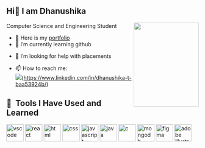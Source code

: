 ## <text align = "centre">Hi👋 I am Dhanushika

Computer Science and Engineering Student
<img align="right" width="170" height="220" src="https://camo.githubusercontent.com/361449d715330d0cc1a1af6d72ed8be6744d8c3d9719a8b76836714194e3e419/68747470733a2f2f692e70696e696d672e636f6d2f6f726967696e616c732f65372f32362f63372f65373236633734616330383165656435306665656531343333643132633939382e676966">
<!--
**DhanushikaTamilselvan/DhanushikaTamilselvan** is a ✨ _special_ ✨ repository because its `README.md` (this file) appears on your GitHub profile.

Here are some ideas to get you started:
-->
- 🔭 Here is my [portfolio](https://dhanushikatamilselvan.github.io/portfolio/) 
- 🌱 I’m currently learning github
<!-- - 👯 I’m looking to collaborate on ... -->
- 🤔 I’m looking for help with placements
<!-- - 💬 Ask me about ... -->
- 📫 How to reach me: <br />
<img src="https://upload.wikimedia.org/wikipedia/commons/1/19/LinkedIn_logo.svg">(https://www.linkedin.com/in/dhanushika-t-baa53924b/)
<!-- - 😄 Pronouns: ...
- ⚡ Fun fact: ... -->

<h2> 🚀 &nbsp;Tools I Have Used and Learned</h2>
<p align="left">
<img src="https://cdn.jsdelivr.net/gh/devicons/devicon/icons/vscode/vscode-original.svg" alt="vscode" width="45" height="45"/>
  
<img src="https://encrypted-tbn0.gstatic.com/images?q=tbn:ANd9GcQ2pTPvE8eqkfPQ6K_r_a36Vd4ANnyrsDdPvQ&s" alt="react" width="45" height="45"/>

<img src="https://cdn.iconscout.com/icon/free/png-256/free-html-5-logo-icon-download-in-svg-png-gif-file-formats--programming-langugae-language-pack-logos-icons-1175208.png?f=webp&w=256" alt="html" width="45" height="45"/>

<img src="https://cdn.iconscout.com/icon/free/png-256/free-css-logo-icon-download-in-svg-png-gif-file-formats--devicons-pack-design-development-icons-458259.png" alt="css" width="45" height="45"/>

<img src="https://w7.pngwing.com/pngs/634/455/png-transparent-javascript-computer-icons-java-script-angle-text-logo-thumbnail.png" alt="javascript" width="45" height="45"/>

<img src="https://encrypted-tbn0.gstatic.com/images?q=tbn:ANd9GcT-c2vMm49zHnqF3Xeg4eNA22HGuu_lcY9wqw&s" alt="java" width="45" height="45"/>

<img src="https://encrypted-tbn0.gstatic.com/images?q=tbn:ANd9GcTxLP8oG9Kulcif8S4XwLl0iCNYMPxtOIgsKA&s" alt="c" width="45" height="45"/>

<img src="https://cdn.icon-icons.com/icons2/2415/PNG/512/mongodb_original_wordmark_logo_icon_146425.png" alt="mongodb" width="45" height="45"/>

<img src="https://encrypted-tbn0.gstatic.com/images?q=tbn:ANd9GcTD4Ka6PV3J-Ur7dXYUQ29oWFpjoram-Gc3CA&s" alt="figma" width="45" height="45"/>

<img src="https://encrypted-tbn0.gstatic.com/images?q=tbn:ANd9GcTpaqu0C-uPHkMDFACgsJvqT2cLeUH0xRQsCA&s" alt="adobe illustrator" width="45" height="45"/>
</p>
